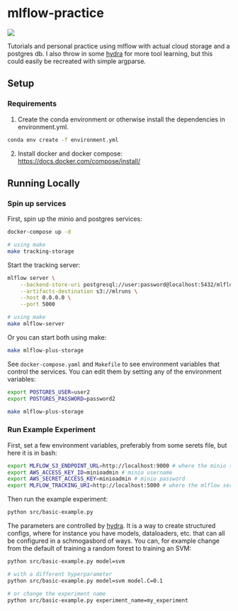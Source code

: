 # mlflow-practice

<a target="_blank" href="https://cookiecutter-data-science.drivendata.org/">
    <img src="https://img.shields.io/badge/CCDS-Project%20template-328F97?logo=cookiecutter" />
</a>

Tutorials and personal practice using mlflow with actual cloud storage and a postgres db.  I also throw in some [hydra](https://github.com/facebookresearch/hydra) for more tool learning, but this could easily be recreated with simple argparse.

## Setup

### Requirements

1. Create the conda environment or otherwise install the dependencies in environment.yml.

```bash
conda env create -f environment.yml
```

2. Install docker and docker compose:  https://docs.docker.com/compose/install/

## Running Locally

### Spin up services

First, spin up the minio and postgres services:

```bash
docker-compose up -d

# using make
make tracking-storage
```

Start the tracking server:

```bash
mlflow server \
    --backend-store-uri postgresql://user:password@localhost:5432/mlflowdb \
    --artifacts-destination s3://mlruns \
    --host 0.0.0.0 \
    --port 5000

# using make
make mlflow-server
```

Or you can start both using make:

```bash
make mlflow-plus-storage
```

See `docker-compose.yaml` and `Makefile` to see environment variables that control the services.  You can edit them by setting any of the environment variables:

```bash
export POSTGRES_USER=user2
export POSTGRES_PASSWORD=password2

make mlflow-plus-storage
```

### Run Example Experiment

First, set a few environment variables, preferably from some serets file, but here it is in bash:

```bash
export MLFLOW_S3_ENDPOINT_URL=http://localhost:9000 # where the minio service is running
export AWS_ACCESS_KEY_ID=minioadmin # minio username
export AWS_SECRET_ACCESS_KEY=minioadmin # minio password
export MLFLOW_TRACKING_URI=http://localhost:5000 # where the mlflow server is running
```

Then run the example experiment:

```bash
python src/basic-example.py
```

The parameters are controlled by [hydra](https://github.com/facebookresearch/hydra).  It is a way to create structured configs, where for instance you have models, dataloaders, etc. that can all be configured in a schmogasbord of ways.  You can, for example change from the default of training a random forest to training an SVM:

```bash
python src/basic-example.py model=svm

# with a different hyperparameter
python src/basic-example.py model=svm model.C=0.1

# or change the experiment name
python src/basic-example.py experiment_name=my_experiment
```
